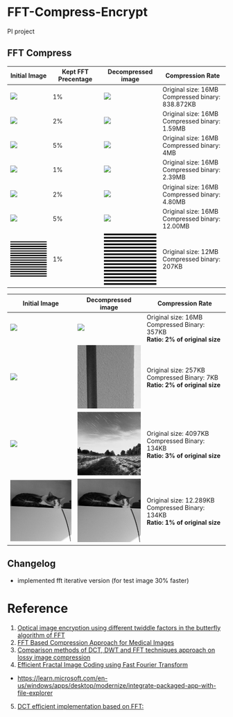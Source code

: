 # FFT-Compress-Encrypt
PI project

## FFT Compress


| Initial Image | Kept FFT Precentage | Decompressed image | Compression Rate |
|---|---|---|---|
|<img src="./data/grayscale-lamp.png" width="150px" /> | 1% | <img src="./data/lamp-test_bw_compressed_decompressed_01.bmp" width="150px" /> | Original size: 16MB <br> Compressed binary: 838.872KB |
|<img src="./data/grayscale-lamp.png" width="150px" /> | 2% | <img src="./data/lamp-test_bw_compressed_decompressed_02.bmp" width="150px" /> | Original size: 16MB <br> Compressed binary: 1.59MB |
|<img src="./data/grayscale-lamp.png" width="150px" /> | 5% | <img src="./data/lamp-test_bw_compressed_decompressed_05.bmp" width="150px" /> | Original size: 16MB <br> Compressed binary: 4MB |
|<img src="./data/lamp-test.bmp" width="150px" /> | 1% | <img src="./data/lamp-test_compressed_decompressed_01.bmp" width="150px" /> | Original size: 16MB <br> Compressed binary: 2.39MB |
|<img src="./data/lamp-test.bmp" width="150px" /> | 2% | <img src="./data/lamp-test_compressed_decompressed_02.bmp" width="150px" /> | Original size: 16MB <br> Compressed binary: 4.80MB |
|<img src="./data/lamp-test.bmp" width="150px" /> | 5% | <img src="./data/lamp-test_compressed_decompressed_05.bmp" width="150px" />| Original size: 16MB <br> Compressed binary: 12.00MB |
| <img src="./data/img-1024-s32H_1.bmp" width="150px" /> | 1% |<img src="./data/img-1024-s32H_1_compressed_decompressed.bmp" width="150px" /> | Original size: 12MB <br> Compressed  binary: 207KB |

| Initial Image | Decompressed image | Compression Rate |
|---------------|--------------------|------------------|
| <img src="./data/grayscale-lamp.png" width="150px" /> | <img src="./data/grayscale-lamp_dct_compressed_decompressed.bmp" width="150px"/> | Original size: 16MB <br> Compressed Binary: 357KB <br> <b> Ratio: 2% of original size</b> | 
| <img src="./data/lamp-test-256.bmp" width="150px" /> | <img src="./data/lamp-test-256_dct_compressed_decompressed.bmp" width="150px"/> | Original size: 257KB <br> Compressed Binary: 7KB <br> <b> Ratio: 2% of original size</b> |
| <img src="./data/sample_1024.bmp" width="150px" /> | <img src="./data/sample_1024_dct_compressed_decompressed.bmp" width="150px"/> | Original size: 4097KB <br> Compressed Binary: 134KB <br> <b> Ratio: 3% of original size</b> |
| <img src="./data/kitty-bw.jpg" width="150px" /> | <img src="./data/kitty_dct_compressed_decompressed.png" width="150px"/> | Original size: 12.289KB <br> Compressed Binary: 134KB <br> <b> Ratio: 1% of original size</b> |


## Changelog 
- implemented fft iterative version (for test image 30% faster)

# Reference
1. [Optical image encryption using different twiddle factors in the butterfly algorithm of FFT](https://www.sciencedirect.com/science/article/pii/S0030401820311263?ref=pdf_download&fr=RR-2&rr=821ca33efbc0284e)
2. [FFT Based Compression Approach for Medical Images](https://www.ripublication.com/ijaer18/ijaerv13n6_54.pdf)
3. [Comparison methods of DCT, DWT and FFT techniques approach on lossy image compression](https://ieeexplore.ieee.org/stamp/stamp.jsp?arnumber=8308126)
4. [Efficient Fractal Image Coding using Fast Fourier Transform ](https://core.ac.uk/download/pdf/233149698.pdf)

- https://learn.microsoft.com/en-us/windows/apps/desktop/modernize/integrate-packaged-app-with-file-explorer


5. [DCT efficient implementation based on FFT:](https://www.uio.no/studier/emner/matnat/math/nedlagte-emner/MAT-INF2360/v12/fft.pdf) 